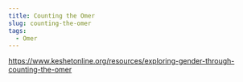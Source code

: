 ```yaml
---
title: Counting the Omer
slug: counting-the-omer
tags:
  - Omer
---
```


https://www.keshetonline.org/resources/exploring-gender-through-counting-the-omer
